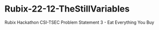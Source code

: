 # Rubix-22-12-TheStillVariables
Rubix Hackathon CSI-TSEC Problem Statement 3 - Eat Everything You Buy
